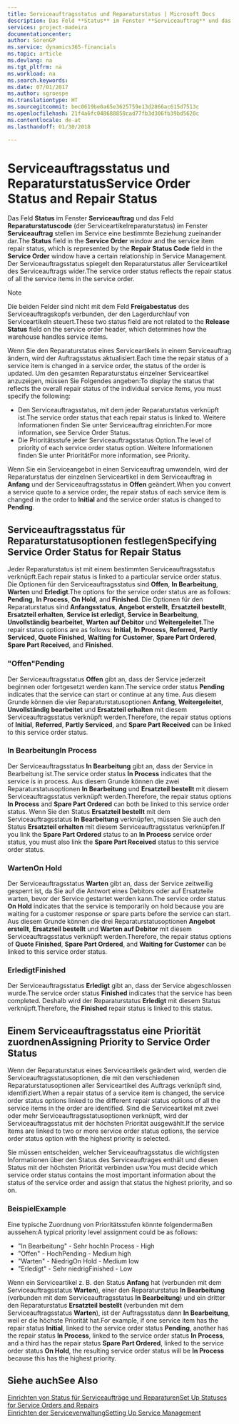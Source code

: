 ```yaml
---
title: Serviceauftragsstatus und Reparaturstatus | Microsoft Docs
description: Das Feld **Status** im Fenster **Serviceauftrag** und das Feld **Reparaturstatuscode** (der Serviceartikelreparaturstatus) im Fenster **Serviceauftrag** stellen im Service eine bestimmte Beziehung zueinander dar. Der Serviceauftragsstatus spiegelt den Reparaturstatus aller Serviceartikel des Serviceauftrags wider.
services: project-madeira
documentationcenter: 
author: SorenGP
ms.service: dynamics365-financials
ms.topic: article
ms.devlang: na
ms.tgt_pltfrm: na
ms.workload: na
ms.search.keywords: 
ms.date: 07/01/2017
ms.author: sgroespe
ms.translationtype: HT
ms.sourcegitcommit: bec0619be0a65e3625759e13d2866ac615d7513c
ms.openlocfilehash: 21f4a6fc048688858cad77fb3d306fb39bd5620c
ms.contentlocale: de-at
ms.lasthandoff: 01/30/2018

---
```

# <a name="service-order-status-and-repair-status"></a><span data-ttu-id="48b18-104">Serviceauftragsstatus und Reparaturstatus</span><span class="sxs-lookup"><span data-stu-id="48b18-104">Service Order Status and Repair Status</span></span>
<span data-ttu-id="48b18-105">Das Feld **Status** im Fenster **Serviceauftrag** und das Feld **Reparaturstatuscode** (der Serviceartikelreparaturstatus) im Fenster **Serviceauftrag** stellen im Service eine bestimmte Beziehung zueinander dar.</span><span class="sxs-lookup"><span data-stu-id="48b18-105">The **Status** field in the **Service Order** window and the service item repair status, which is represented by the **Repair Status Code** field in the **Service Order** window have a certain relationship in Service Management.</span></span> <span data-ttu-id="48b18-106">Der Serviceauftragsstatus spiegelt den Reparaturstatus aller Serviceartikel des Serviceauftrags wider.</span><span class="sxs-lookup"><span data-stu-id="48b18-106">The service order status reflects the repair status of all the service items in the service order.</span></span>  
  
> [!NOTE]  
>  <span data-ttu-id="48b18-107">Die beiden Felder sind nicht mit dem Feld **Freigabestatus** des Serviceauftragskopfs verbunden, der den Lagerdurchlauf von Serviceartikeln steuert.</span><span class="sxs-lookup"><span data-stu-id="48b18-107">These two status field are not related to the **Release Status** field on the service order header, which determines how the warehouse handles service items.</span></span>  
  
 <span data-ttu-id="48b18-108">Wenn Sie den Reparaturstatus eines Serviceartikels in einem Serviceauftrag ändern, wird der Auftragsstatus aktualisiert.</span><span class="sxs-lookup"><span data-stu-id="48b18-108">Each time the repair status of a service item is changed in a service order, the status of the order is updated.</span></span> <span data-ttu-id="48b18-109">Um den gesamten Reparaturstatus einzelner Serviceartikel anzuzeigen, müssen Sie Folgendes angeben:</span><span class="sxs-lookup"><span data-stu-id="48b18-109">To display the status that reflects the overall repair status of the individual service items, you must specify the following:</span></span>  
  
* <span data-ttu-id="48b18-110">Den Serviceauftragsstatus, mit dem jeder Reparaturstatus verknüpft ist.</span><span class="sxs-lookup"><span data-stu-id="48b18-110">The service order status that each repair status is linked to.</span></span> <span data-ttu-id="48b18-111">Weitere Informationen finden Sie unter Serviceauftrag einrichten.</span><span class="sxs-lookup"><span data-stu-id="48b18-111">For more information, see Service Order Status.</span></span>  
* <span data-ttu-id="48b18-112">Die Prioritätsstufe jeder Serviceauftragsstatus Option.</span><span class="sxs-lookup"><span data-stu-id="48b18-112">The level of priority of each service order status option.</span></span> <span data-ttu-id="48b18-113">Weitere Informationen finden Sie unter Priorität</span><span class="sxs-lookup"><span data-stu-id="48b18-113">For more information, see Priority.</span></span>  
  
 <span data-ttu-id="48b18-114">Wenn Sie ein Serviceangebot in einen Serviceauftrag umwandeln, wird der Reparaturstatus der einzelnen Serviceartikel in dem Serviceauftrag in **Anfang** und der Serviceauftragsstatus in **Offen** geändert.</span><span class="sxs-lookup"><span data-stu-id="48b18-114">When you convert a service quote to a service order, the repair status of each service item is changed in the order to **Initial** and the service order status is changed to **Pending**.</span></span>  
  
## <a name="specifying-service-order-status-for-repair-status"></a><span data-ttu-id="48b18-115">Serviceauftragsstatus für Reparaturstatusoptionen festlegen</span><span class="sxs-lookup"><span data-stu-id="48b18-115">Specifying Service Order Status for Repair Status</span></span>  
<span data-ttu-id="48b18-116">Jeder Reparaturstatus ist mit einem bestimmten Serviceauftragsstatus verknüpft.</span><span class="sxs-lookup"><span data-stu-id="48b18-116">Each repair status is linked to a particular service order status.</span></span> <span data-ttu-id="48b18-117">Die Optionen für den Serviceauftragsstatus sind **Offen**, **In Bearbeitung**, **Warten** und **Erledigt**.</span><span class="sxs-lookup"><span data-stu-id="48b18-117">The options for the service order status are as follows: **Pending**, **In Process**, **On Hold**, and **Finished**.</span></span> <span data-ttu-id="48b18-118">Die Optionen für den Reparaturstatus sind **Anfangsstatus**, **Angebot erstellt**, **Ersatzteil bestellt**, **Ersatzteil erhalten**, **Service ist erledigt**, **Service in Bearbeitung**, **Unvollständig bearbeitet**, **Warten auf Debitor** und **Weitergeleitet**.</span><span class="sxs-lookup"><span data-stu-id="48b18-118">The repair status options are as follows: **Initial**, **In Process**, **Referred**, **Partly Serviced**, **Quote Finished**, **Waiting for Customer**, **Spare Part Ordered**, **Spare Part Received**, and **Finished**.</span></span>  
  
### <a name="pending"></a><span data-ttu-id="48b18-119">"Offen"</span><span class="sxs-lookup"><span data-stu-id="48b18-119">Pending</span></span>  
<span data-ttu-id="48b18-120">Der Serviceauftragsstatus **Offen** gibt an, dass der Service jederzeit beginnen oder fortgesetzt werden kann.</span><span class="sxs-lookup"><span data-stu-id="48b18-120">The service order status **Pending** indicates that the service can start or continue at any time.</span></span> <span data-ttu-id="48b18-121">Aus diesem Grunde können die vier Reparaturstatusoptionen **Anfang**, **Weitergeleitet**, **Unvollständig bearbeitet** und **Ersatzteil erhalten** mit diesem Serviceauftragsstatus verknüpft werden.</span><span class="sxs-lookup"><span data-stu-id="48b18-121">Therefore, the repair status options of **Initial**, **Referred**, **Partly Serviced**, and **Spare Part Received** can be linked to this service order status.</span></span>  
  
### <a name="in-process"></a><span data-ttu-id="48b18-122">In Bearbeitung</span><span class="sxs-lookup"><span data-stu-id="48b18-122">In Process</span></span>  
<span data-ttu-id="48b18-123">Der Serviceauftragsstatus **In Bearbeitung** gibt an, dass der Service in Bearbeitung ist.</span><span class="sxs-lookup"><span data-stu-id="48b18-123">The service order status **In Process** indicates that the service is in process.</span></span> <span data-ttu-id="48b18-124">Aus diesem Grunde können die zwei Reparaturstatusoptionen **In Bearbeitung** und **Ersatzteil bestellt** mit diesem Serviceauftragsstatus verknüpft werden.</span><span class="sxs-lookup"><span data-stu-id="48b18-124">Therefore, the repair status options **In Process** and **Spare Part Ordered** can both be linked to this service order status.</span></span> <span data-ttu-id="48b18-125">Wenn Sie den Status **Ersatzteil bestellt** mit dem Serviceauftragsstatus **In Bearbeitung** verknüpfen, müssen Sie auch den Status **Ersatzteil erhalten** mit diesem Serviceauftragsstatus verknüpfen.</span><span class="sxs-lookup"><span data-stu-id="48b18-125">If you link the **Spare Part Ordered** status to an **In Process** service order status, you must also link the **Spare Part Received** status to this service order status.</span></span>  
  
### <a name="on-hold"></a><span data-ttu-id="48b18-126">Warten</span><span class="sxs-lookup"><span data-stu-id="48b18-126">On Hold</span></span>  
<span data-ttu-id="48b18-127">Der Serviceauftragsstatus **Warten** gibt an, dass der Service zeitweilig gesperrt ist, da Sie auf die Antwort eines Debitors oder auf Ersatzteile warten, bevor der Service gestartet werden kann.</span><span class="sxs-lookup"><span data-stu-id="48b18-127">The service order status **On Hold** indicates that the service is temporarily on hold because you are waiting for a customer response or spare parts before the service can start.</span></span> <span data-ttu-id="48b18-128">Aus diesem Grunde können die drei Reparaturstatusoptionen **Angebot erstellt**, **Ersatzteil bestellt** und **Warten auf Debitor** mit diesem Serviceauftragsstatus verknüpft werden.</span><span class="sxs-lookup"><span data-stu-id="48b18-128">Therefore, the repair status options of **Quote Finished**, **Spare Part Ordered**, and **Waiting for Customer** can be linked to this service order status.</span></span>  
  
### <a name="finished"></a><span data-ttu-id="48b18-129">Erledigt</span><span class="sxs-lookup"><span data-stu-id="48b18-129">Finished</span></span>  
<span data-ttu-id="48b18-130">Der Serviceauftragsstatus **Erledigt** gibt an, dass der Service abgeschlossen wurde.</span><span class="sxs-lookup"><span data-stu-id="48b18-130">The service order status **Finished** indicates that the service has been completed.</span></span> <span data-ttu-id="48b18-131">Deshalb wird der Reparaturstatus **Erledigt** mit diesem Status verknüpft.</span><span class="sxs-lookup"><span data-stu-id="48b18-131">Therefore, the **Finished** repair status is linked to this status.</span></span>  
  
## <a name="assigning-priority-to-service-order-status"></a><span data-ttu-id="48b18-132">Einem Serviceauftragsstatus eine Priorität zuordnen</span><span class="sxs-lookup"><span data-stu-id="48b18-132">Assigning Priority to Service Order Status</span></span>  
<span data-ttu-id="48b18-133">Wenn der Reparaturstatus eines Serviceartikels geändert wird, werden die Serviceauftragsstatusoptionen, die mit den verschiedenen Reparaturstatusoptionen aller Serviceartikel des Auftrags verknüpft sind, identifiziert.</span><span class="sxs-lookup"><span data-stu-id="48b18-133">When a repair status of a service item is changed, the service order status options linked to the different repair status options of all the service items in the order are identified.</span></span> <span data-ttu-id="48b18-134">Sind die Serviceartikel mit zwei oder mehr Serviceauftragsstatusoptionen verknüpft, wird der Serviceauftragsstatus mit der höchsten Priorität ausgewählt.</span><span class="sxs-lookup"><span data-stu-id="48b18-134">If the service items are linked to two or more service order status options, the service order status option with the highest priority is selected.</span></span>  
  
<span data-ttu-id="48b18-135">Sie müssen entscheiden, welcher Serviceauftragsstatus die wichtigsten Informationen über den Status des Serviceauftrages enthält und diesen Status mit der höchsten Priorität verbinden usw.</span><span class="sxs-lookup"><span data-stu-id="48b18-135">You must decide which service order status contains the most important information about the status of the service order and assign that status the highest priority, and so on.</span></span>  
  
### <a name="example"></a><span data-ttu-id="48b18-136">Beispiel</span><span class="sxs-lookup"><span data-stu-id="48b18-136">Example</span></span>  
<span data-ttu-id="48b18-137">Eine typische Zuordnung von Prioritätsstufen könnte folgendermaßen aussehen:</span><span class="sxs-lookup"><span data-stu-id="48b18-137">A typical priority level assignment could be as follows:</span></span>  
  
* <span data-ttu-id="48b18-138">"In Bearbeitung" - Sehr hoch</span><span class="sxs-lookup"><span data-stu-id="48b18-138">In Process - High</span></span>  
* <span data-ttu-id="48b18-139">"Offen" - Hoch</span><span class="sxs-lookup"><span data-stu-id="48b18-139">Pending - Medium high</span></span>  
* <span data-ttu-id="48b18-140">"Warten" - Niedrig</span><span class="sxs-lookup"><span data-stu-id="48b18-140">On Hold - Medium low</span></span>  
* <span data-ttu-id="48b18-141">"Erledigt" - Sehr niedrig</span><span class="sxs-lookup"><span data-stu-id="48b18-141">Finished - Low</span></span>  
  
<span data-ttu-id="48b18-142">Wenn ein Serviceartikel z. B. den Status **Anfang** hat (verbunden mit dem Serviceauftragsstatus **Warten**), einer den Reparaturstatus **In Bearbeitung** (verbunden mit dem Serviceauftragsstatus **In Bearbeitung**) und ein dritter den Reparaturstatus **Ersatzteil bestellt** (verbunden mit dem Serviceauftragsstatus **Warten**), ist der Auftragsstatus dann **In Bearbeitung**, weil er die höchste Priorität hat.</span><span class="sxs-lookup"><span data-stu-id="48b18-142">For example, if one service item has the repair status **Initial**, linked to the service order status **Pending**, another has the repair status **In Process**, linked to the service order status **In Process**, and a third has the repair status **Spare Part Ordered**, linked to the service order status **On Hold**, the resulting service order status will be **In Process** because this has the highest priority.</span></span>  
  
## <a name="see-also"></a><span data-ttu-id="48b18-143">Siehe auch</span><span class="sxs-lookup"><span data-stu-id="48b18-143">See Also</span></span>  
[<span data-ttu-id="48b18-144">Einrichten von Status für Serviceaufträge und Reparaturen</span><span class="sxs-lookup"><span data-stu-id="48b18-144">Set Up Statuses for Service Orders and Repairs</span></span>](service-order-repair-status.md)  
[<span data-ttu-id="48b18-145">Einrichten der Serviceverwaltung</span><span class="sxs-lookup"><span data-stu-id="48b18-145">Setting Up Service Management</span></span>](service-setup-service.md)  

